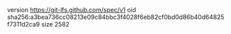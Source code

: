 version https://git-lfs.github.com/spec/v1
oid sha256:a3bea736cc08213e09c84bbc3f4028f6eb82cf0bd0d86b40d64825f7311d2ca9
size 2582

